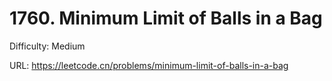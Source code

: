 # 1760. Minimum Limit of Balls in a Bag

Difficulty: Medium

URL: https://leetcode.cn/problems/minimum-limit-of-balls-in-a-bag

